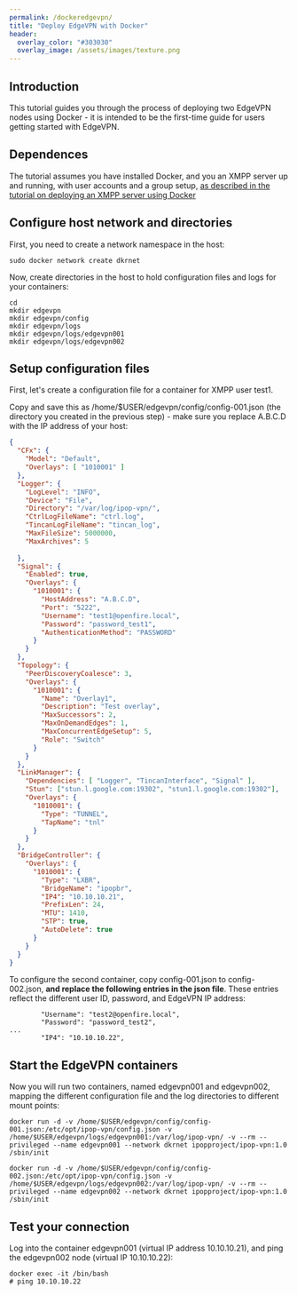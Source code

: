 ```yaml
---
permalink: /dockeredgevpn/
title: "Deploy EdgeVPN with Docker"
header:
  overlay_color: "#303030"
  overlay_image: /assets/images/texture.png
---
```


## Introduction

This tutorial guides you through the process of deploying two EdgeVPN nodes using Docker - it is intended to be the first-time guide for users getting started with EdgeVPN. 

## Dependences

The tutorial assumes you have installed Docker, and you an XMPP server up and running, with user accounts and a group setup, [as described in the tutorial on deploying an XMPP server using Docker](/openfiredocker)

## Configure host network and directories

First, you need to create a network namespace in the host:

```
sudo docker network create dkrnet
```

Now, create directories in the host to hold configuration files and logs for your containers:

```
cd
mkdir edgevpn
mkdir edgevpn/config
mkdir edgevpn/logs
mkdir edgevpn/logs/edgevpn001
mkdir edgevpn/logs/edgevpn002
```

## Setup configuration files

First, let's create a configuration file for a container for XMPP user test1.

Copy and save this as /home/$USER/edgevpn/config/config-001.json (the directory you created in the previous step) - make sure you replace A.B.C.D with the IP address of your host:

```json
{
  "CFx": {
    "Model": "Default",
    "Overlays": [ "1010001" ]
  },
  "Logger": {
    "LogLevel": "INFO",
    "Device": "File",
    "Directory": "/var/log/ipop-vpn/",
    "CtrlLogFileName": "ctrl.log",
    "TincanLogFileName": "tincan_log",
    "MaxFileSize": 5000000,
    "MaxArchives": 5
  
  },
  "Signal": {
    "Enabled": true,
    "Overlays": {
      "1010001": {
        "HostAddress": "A.B.C.D",
        "Port": "5222",
        "Username": "test1@openfire.local",
        "Password": "password_test1",
        "AuthenticationMethod": "PASSWORD"
      }
    }
  },
  "Topology": {
    "PeerDiscoveryCoalesce": 3,
    "Overlays": {
      "1010001": {
        "Name": "Overlay1",
        "Description": "Test overlay",
        "MaxSuccessors": 2,
        "MaxOnDemandEdges": 1,
        "MaxConcurrentEdgeSetup": 5,
        "Role": "Switch"
      }
    }
  },
  "LinkManager": {
    "Dependencies": [ "Logger", "TincanInterface", "Signal" ],
    "Stun": ["stun.l.google.com:19302", "stun1.l.google.com:19302"],
    "Overlays": {
      "1010001": {
        "Type": "TUNNEL",
        "TapName": "tnl"
      }
    }
  },
  "BridgeController": {
    "Overlays": {
      "1010001": {
        "Type": "LXBR",
        "BridgeName": "ipopbr",
        "IP4": "10.10.10.21",
        "PrefixLen": 24,
        "MTU": 1410,
        "STP": true,
        "AutoDelete": true
      }
    }
  }
}
```

To configure the second container, copy config-001.json to config-002.json, **and replace the following entries in the json file**. These entries reflect the different user ID, password, and EdgeVPN IP address:

```
        "Username": "test2@openfire.local",
        "Password": "password_test2",
...
        "IP4": "10.10.10.22",
```

## Start the EdgeVPN containers

Now you will run two containers, named edgevpn001 and edgevpn002, mapping the different configuration file and the log directories to different mount points:

```
docker run -d -v /home/$USER/edgevpn/config/config-001.json:/etc/opt/ipop-vpn/config.json -v /home/$USER/edgevpn/logs/edgevpn001:/var/log/ipop-vpn/ -v --rm --privileged --name edgevpn001 --network dkrnet ipopproject/ipop-vpn:1.0 /sbin/init

docker run -d -v /home/$USER/edgevpn/config/config-002.json:/etc/opt/ipop-vpn/config.json -v /home/$USER/edgevpn/logs/edgevpn002:/var/log/ipop-vpn/ -v --rm --privileged --name edgevpn002 --network dkrnet ipopproject/ipop-vpn:1.0 /sbin/init
```

## Test your connection

Log into the container edgevpn001 (virtual IP address 10.10.10.21), and ping the edgevpn002 node (virtual IP 10.10.10.22):

```
docker exec -it /bin/bash
# ping 10.10.10.22
```


